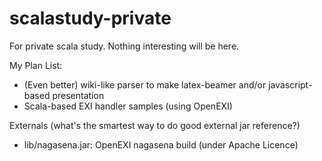 scalastudy-private
==================

For private scala study. Nothing interesting will be here.

My Plan List:
* (Even better) wiki-like parser to make latex-beamer and/or javascript-based presentation
* Scala-based EXI handler samples (using OpenEXI)


Externals (what's the smartest way to do good external jar reference?)
* lib/nagasena.jar: OpenEXI nagasena build (under Apache Licence)

